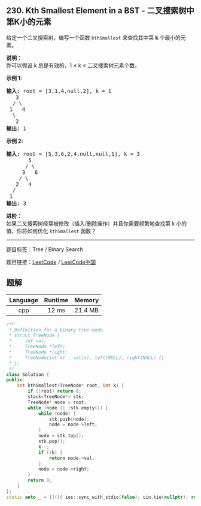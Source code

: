 ## 230. Kth Smallest Element in a BST - 二叉搜索树中第K小的元素

<!--If you want to use the English description, use `question.content` instead-->

<p>给定一个二叉搜索树，编写一个函数&nbsp;<code>kthSmallest</code>&nbsp;来查找其中第&nbsp;<strong>k&nbsp;</strong>个最小的元素。</p>

<p><strong>说明：</strong><br>
你可以假设 k 总是有效的，1 &le; k &le; 二叉搜索树元素个数。</p>

<p><strong>示例 1:</strong></p>

<pre><strong>输入:</strong> root = [3,1,4,null,2], k = 1
   3
  / \
 1   4
  \
&nbsp;  2
<strong>输出:</strong> 1</pre>

<p><strong>示例 2:</strong></p>

<pre><strong>输入:</strong> root = [5,3,6,2,4,null,null,1], k = 3
       5
      / \
     3   6
    / \
   2   4
  /
 1
<strong>输出:</strong> 3</pre>

<p><strong>进阶：</strong><br>
如果二叉搜索树经常被修改（插入/删除操作）并且你需要频繁地查找第 k 小的值，你将如何优化&nbsp;<code>kthSmallest</code>&nbsp;函数？</p>



-----

题目标签：Tree / Binary Search

题目链接：[LeetCode](https://leetcode.com/problems/kth-smallest-element-in-a-bst/description/)  /  [LeetCode中国](https://leetcode-cn.com/problems/kth-smallest-element-in-a-bst/description/)

## 题解



| Language | Runtime | Memory |
|:---:|:---:|:---:|
| cpp  | 12  ms | 21.4 MB |

```cpp
/**
 * Definition for a binary tree node.
 * struct TreeNode {
 *     int val;
 *     TreeNode *left;
 *     TreeNode *right;
 *     TreeNode(int x) : val(x), left(NULL), right(NULL) {}
 * };
 */
class Solution {
public:
    int kthSmallest(TreeNode* root, int k) {
        if (!root) return 0;
        stack<TreeNode*> stk;
        TreeNode* node = root;
        while (node || !stk.empty()) {
            while (node) {
                stk.push(node);
                node = node->left;
            }
            node = stk.top();
            stk.pop();
            k--;
            if (!k) {
                return node->val;
            }
            node = node->right;
        }
        return 0;
    }
};
static auto _ = [](){ ios::sync_with_stdio(false); cin.tie(nullptr); return 0; }();
```
